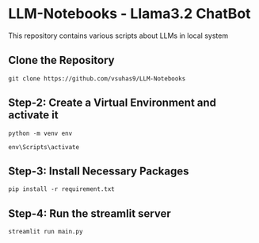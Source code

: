 # LLM-Notebooks - Llama3.2 ChatBot

This repository contains various scripts about LLMs in local system

## Clone the Repository

```
git clone https://github.com/vsuhas9/LLM-Notebooks
```

## Step-2: Create a Virtual Environment and activate it

```
python -m venv env

env\Scripts\activate
```

## Step-3: Install Necessary Packages

```
pip install -r requirement.txt
```

## Step-4: Run the streamlit server

```
streamlit run main.py
```
